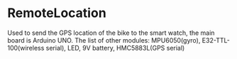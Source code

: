 # RemoteLocation
Used to send the GPS location of the bike to the smart watch, the main board is Arduino UNO.
The list of other modules: 
	MPU6050(gyro), E32-TTL-100(wireless serial), LED, 9V battery, HMC5883L(GPS serial)